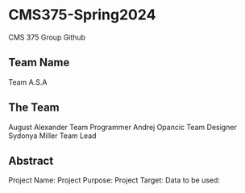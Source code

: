 # CMS375-Spring2024
CMS 375 Group Github


## Team Name
Team A.S.A


## The Team

August Alexander Team Programmer
Andrej Opancic Team Designer
Sydonya Miller Team Lead

## Abstract
Project Name:
Project Purpose:
Project Target:
Data to be used:
